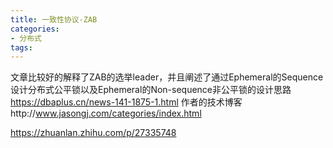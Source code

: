 ```yaml
---
title: 一致性协议-ZAB
categories: 
- 分布式
tags:
---
```



文章比较好的解释了ZAB的选举leader，并且阐述了通过Ephemeral的Sequence设计分布式公平锁以及Ephemeral的Non-sequence非公平锁的设计思路
https://dbaplus.cn/news-141-1875-1.html
作者的技术博客http://www.jasongj.com/categories/index.html


https://zhuanlan.zhihu.com/p/27335748
